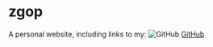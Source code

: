 # zgop
A personal website, including links to my:
![GitHub](https://unpkg.com/browse/boxicons@2.0.9/svg/logos/bxl-github.svg) [GitHub](https://github.com/ZacharyGopinath)

